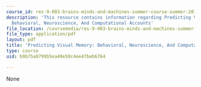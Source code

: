 ```yaml
---
course_id: res-9-003-brains-minds-and-machines-summer-course-summer-2015
description: 'This resource contains information regarding Predicting Visual Memory:
  Behavioral, Neuroscience, And Computational Accounts'
file_location: /coursemedia/res-9-003-brains-minds-and-machines-summer-course-summer-2015/b9b75a0799b5ea40e50c4ee47beb6764_MITRES_9_003SUM15_Lec4-3.pdf
file_type: application/pdf
layout: pdf
title: 'Predicting Visual Memory: Behavioral, Neuroscience, And Computational Accounts'
type: course
uid: b9b75a0799b5ea40e50c4ee47beb6764

---
```

None